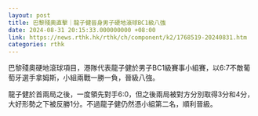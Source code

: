 ```yaml
---
layout: post
title: 巴黎殘奧直擊｜龍子健晉身男子硬地滾球BC1級八強
date: 2024-08-31 20:15:33.000000000 +08:00
link: https://news.rthk.hk/rthk/ch/component/k2/1768519-20240831.htm
categories: rthk
---
```


巴黎殘奧硬地滾球項目，港隊代表龍子健於男子BC1級賽事小組賽，以6:7不敵葡萄牙選手拿姆斯，小組兩戰一勝一負，晉級八強。

龍子健於首兩局之後，一度領先對手6:0，但之後兩局被對方分別取得3分和4分，大好形勢之下被反勝1分。不過龍子健仍然憑小組第二名，順利晉級。
